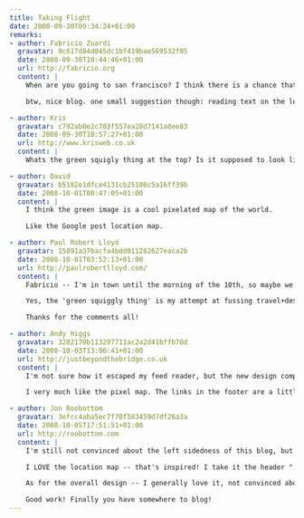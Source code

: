 ```yaml
---
title: Taking Flight
date: 2008-09-30T09:34:24+01:00
remarks:
- author: Fabricio Zuardi
  gravatar: 9c617d84d045dc1bf419bae569532f05
  date: 2008-09-30T10:44:46+01:00
  url: http://fabricio.org
  content: |
    When are you going to san francisco? I think there is a chance that I will be around there too (I will be visiting the us from 8 to 31 of october!)

    btw, nice blog. one small suggestion though: reading text on the left side of my maximized firefox screen is a little annoying, please consider some centralized column or a bigger margin :)

- author: Kris
  gravatar: c792ab0e2c783f557ea28d7141a0ee83
  date: 2008-09-30T10:57:27+01:00
  url: http://www.krisweb.co.uk
  content: |
    Whats the green squigly thing at the top? Is it supposed to look like that or is my browser just being a biatch?

- author: David
  gravatar: b5182e1dfce4131cb25100c5a16ff39b
  date: 2008-10-01T00:47:05+01:00
  content: |
    I think the green image is a cool pixelated map of the world.

    Like the Google post location map.

- author: Paul Robert Lloyd
  gravatar: 15091a37bacfa4bdd011282627eaca2b
  date: 2008-10-01T03:52:13+01:00
  url: http://paulrobertlloyd.com/
  content: |
    Fabricio -- I'm in town until the morning of the 10th, so maybe we could catch up on the 9th?

    Yes, the 'green squiggly thing' is my attempt at fussing travel+design, in the form of a pixelated map. It was multicoloured originally, and I may still alter the colouring in the future.

    Thanks for the comments all!

- author: Andy Higgs
  gravatar: 3282170b113297711ac2a2d41bffb70d
  date: 2008-10-03T13:06:41+01:00
  url: http://justbeyondthebridge.co.uk
  content: |
    I'm not sure how it escaped my feed reader, but the new design completely missed me until I saw it in the 'pack newsletter.

    I very much like the pixel map. The links in the footer are a little strong, but I can cope with that.

- author: Jon Roobottom
  gravatar: 3efcc4aba5ec7f70f583459d7df26a3a
  date: 2008-10-05T17:51:51+01:00
  url: http://roobottom.com
  content: |
    I'm still not convinced about the left sidedness of this blog, but as you say it's a bold move -- and one that I may (like a LOT of your stuff) come to appreciate.

    I LOVE the location map -- that's inspired! I take it the header "...and is currently located somewhere near..." takes it's data from the last post you wrote? Or maybe you use your iPhone to send it GPS data? Either way, nice work.

    As for the overall design -- I generally love it, not convinced about the line drawing of the world in the background -- but again that could grow on me.

    Good work! Finally you have somewhere to blog!
---
```

